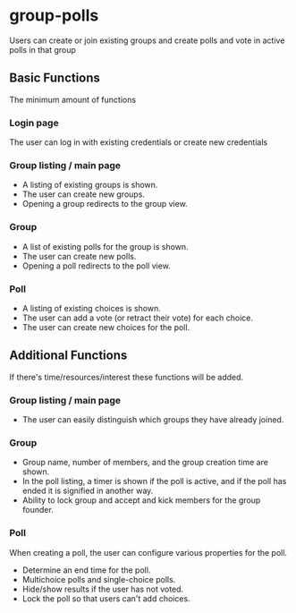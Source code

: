 # group-polls
Users can create or join existing groups and create polls and vote in active polls in that group

## Basic Functions
The minimum amount of functions
### Login page
The user can log in with existing credentials or create new credentials

### Group listing / main page
* A listing of existing groups is shown.
* The user can create new groups.
* Opening a group redirects to the group view.

### Group
* A list of existing polls for the group is shown. 
* The user can create new polls.
* Opening a poll redirects to the poll view.

### Poll
* A listing of existing choices is shown.
* The user can add a vote (or retract their vote) for each choice.
* The user can create new choices for the poll.

## Additional Functions
If there's time/resources/interest these functions will be added.

### Group listing / main page
* The user can easily distinguish which groups they have already joined.

### Group
* Group name, number of members, and the group creation time are shown.
* In the poll listing, a timer is shown if the poll is active, and if the poll has ended it is signified in another way.
* Ability to lock group and accept and kick members for the group founder.

### Poll
When creating a poll, the user can configure various properties for the poll.
* Determine an end time for the poll.
* Multichoice polls and single-choice polls.
* Hide/show results if the user has not voted.
* Lock the poll so that users can't add choices.
